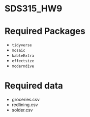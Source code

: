 # SDS315_HW9

# Required Packages
- `tidyverse`
- `mosaic`
- `kableExtra`
- `effectsize`
- `moderndive`

# Required data
- groceries.csv
- redlining.csv
- solder.csv
